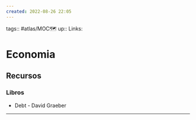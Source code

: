 ```yaml
---
created: 2022-08-26 22:05
---
```

tags:: #atlas/MOC🗺 
up::
Links: 
# Economia
## Recursos
### Libros
- Debt - David Graeber
___
